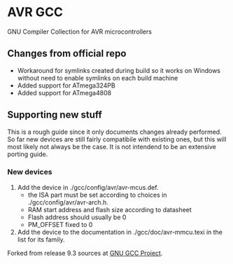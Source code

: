 # AVR GCC
GNU Compiler Collection for AVR microcontrollers

## Changes from official repo
- Workaround for symlinks created during build so it works on Windows without need to enable symlinks on each build machine
- Added support for ATmega324PB
- Added support for ATmega4808

## Supporting new stuff
This is a rough guide since it only documents changes already performed. So far new devices are still fairly compatibile with existing ones, but this will most likely not always be the case. It is not intendend to be an extensive porting guide.

### New devices
1. Add the device in ./gcc/config/avr/avr-mcus.def.
	- the ISA part must be set according to choices in ./gcc/config/avr/avr-arch.h.
	- RAM start address and flash size according to datasheet
	- Flash address should usually be 0
	- PM_OFFSET fixed to 0
2. Add the device to the documentation in ./gcc/doc/avr-mmcu.texi in the list for its family.

Forked from release 9.3 sources at [GNU GCC Project](https://gcc.gnu.org/).
